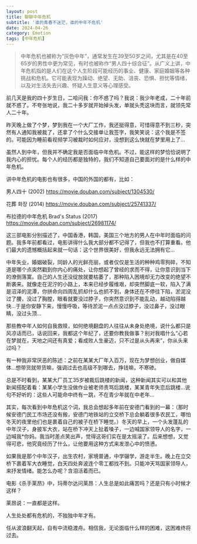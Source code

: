 ```yaml
---
layout: post
title: 聊聊中年危机
subtitle: '谁的青春不迷茫，谁的中年不危机'
date: 2024-04-26
category: Emotion
tags: [中年危机]
---
```

> 中年危机也被称为“灰色中年”，通常发生在39至50岁之间，尤其是在40至65岁的男性中更为常见，有时也被称作“男人四十综合征”。从广义上讲，中年危机指的是人们在这个人生阶段可能经历的事业、健康、家庭婚姻等各种挑战和危机。它可能表现为躁动、绝望、无助、沮丧、恐惧、担忧等情绪，以及对生活失去兴趣、怀疑人生意义等心理感受。

前几天是我的四十岁生日，二哈问我：你不惑了吗？我说：我少年老成，二十年前就不惑了。不夸张地说，我二十多岁就开始掉头发，单就头秃这块而言，就领先常人二十年。

昨天晚上做了个梦，梦到我在一个大厂工作，我还挺得意，可惜得意不到三秒，突然有人通知我被裁了，还拿了个什么交接单让我签字，我笑笑说：这个我是不签的。可能因为睡前看视频学习被裁时如何应对，没想到这么快就在梦里用上了...

虽然人到中年，但我并不确定我是否面临中年危机。不过，能这样的梦恰恰说明了我内心的担忧。每个人的经历都是独特的，我们不知道自己要面对的是什么样的中年危机。

讲中年危机的电影也有很多，中国的外国的都有，比如：

男人四十 (2002)
https://movie.douban.com/subject/1304530/

花葬 화장 (2014)
https://movie.douban.com/subject/25741337/

布拉德的中年危机 Brad's Status (2017)
https://movie.douban.com/subject/26981174/

这三部电影分别描述了，中国香港，韩国，美国三个地方的男人在中年时面临的问题。我多年前都看过，电影讲得什么我大部分都不记得了，但我也不打算重看。他们最大的遗憾概括起来就一句话：这个世界很美好，但我永远无法拥有它...

中年失业，婚姻破裂，同龄人的光鲜亮丽，或者仅仅是生活的种种鸡零狗碎，不知道是哪个点突然戳到你内心的痛处，让你想起了曾经的求而不得，让你意识到当下的潦倒落寞。自己的人生还没绽放就要枯萎了，那种陷入困境却无力改变的绝望不断袭来。就像走在泥泞的小路上，本来已经步履维艰，却突然脚底一软，陷入了满是沼泽的泥潭，你拼命向四周乱抓却什么也抓不到，身体还在不停往下陷，淤泥没过了腰，没过了胸膛，眼看就要没过脖子，你突然意识到不能乱动，越动陷得越快...于是你安静下来，慢慢呼吸，等待淤泥一点点没过脖子，没过鼻子，没过眼睛，没过头顶...

那些教中年人如何自我救赎，如何绝境翻盘的人往往从未身处绝境，说什么都只是风凉话而已，话说回来，我都这个年纪了，还要你教我做事？别对我唱什么“心若在梦就在，天地之间还有真爱；看成败人生豪迈，只不过是从头再来”，你从头来过吗？

有一种我非常厌恶的陈述：之前在某某大厂年入百万，现在为梦想创业，做自媒体...想带货就带货嘛，强调过去也高级不到哪去，挣钱嘛，不寒碜。

总是不时看到，某某大厂员工35岁被裁后跳楼的新闻，这种新闻其实可以和其他新闻搭配着看：某某小学生没做作业被老师责骂后跳楼，某某青年失恋后跳楼...说句不好听的：这些人可能命中终有一跳，不在青少年就在中老年...

其实，每次看到中年危机这个词，我总会想起多年前在安德门看到的一幕：（那时候安德门民工市场还没有搬，安德门地铁站的立交桥下总会躺着很多农民工，哪怕冬天的夜里他们也是裹着自己的被子在桥下睡觉。）冬天的早上，一个头发蓬乱的中年汉子，身披军大衣，站在桥下冲天上扯着嗓子，一边喊国家领导人的名字，一边喊我*你妈。我当时差点笑出声，觉得这哥们实在是太摇滚了。后来想想，又觉得可悲，他究竟经历了什么，让他要用这种方式来发泄心中的愤懑。

如果我是那个中年汉子，出生农村，家境普通，中学辍学，游走半生。晚上在立交桥下裹着军大衣睡觉，白天四处奔波连个零工都找不到。只能冲天骂国家领导人，来抒发情绪。能怎么办呢？含泪活着而已。

电影《杀手莱昂》中，玛蒂尔达问莱昂：人生总是如此痛苦吗？还是只有小时候才这样？

莱昂说：一直都是这样。

人生处处都有危机的，不独独中年才有。

任从波浪翻天起，自有中流稳渡舟。相信我，无论面临什么样的困难，这困难终将过去。